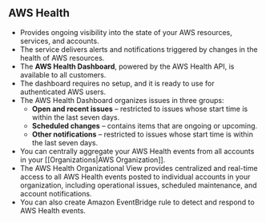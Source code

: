 ## AWS Health 

- Provides ongoing visibility into the state of your AWS resources, services, and accounts.
- The service delivers alerts and notifications triggered by changes in the health of AWS resources.
- The **AWS Health Dashboard**, powered by the AWS Health API, is available to all customers.
- The dashboard requires no setup, and it is ready to use for authenticated AWS users.
- The AWS Health Dashboard organizes issues in three groups:
    - **Open and recent issues** – restricted to issues whose start time is within the last seven days.
    - **Scheduled changes** – contains items that are ongoing or upcoming.
    - **Other notifications** – restricted to issues whose start time is within the last seven days.
- You can centrally aggregate your AWS Health events from all accounts in your [[Organizations|AWS Organization]].
- The AWS Health Organizational View provides centralized and real-time access to all AWS Health events posted to individual accounts in your organization, including operational issues, scheduled maintenance, and account notifications.
- You can also create Amazon EventBridge rule to detect and respond to AWS Health events.
